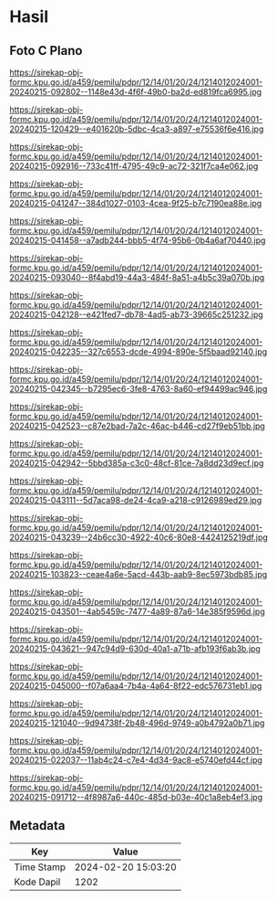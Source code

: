 # Hasil

## Foto C Plano

https://sirekap-obj-formc.kpu.go.id/a459/pemilu/pdpr/12/14/01/20/24/1214012024001-20240215-092802--1148e43d-4f6f-49b0-ba2d-ed819fca6995.jpg

https://sirekap-obj-formc.kpu.go.id/a459/pemilu/pdpr/12/14/01/20/24/1214012024001-20240215-120429--e401620b-5dbc-4ca3-a897-e75536f6e416.jpg

https://sirekap-obj-formc.kpu.go.id/a459/pemilu/pdpr/12/14/01/20/24/1214012024001-20240215-092916--733c41ff-4795-49c9-ac72-321f7ca4e062.jpg

https://sirekap-obj-formc.kpu.go.id/a459/pemilu/pdpr/12/14/01/20/24/1214012024001-20240215-041247--384d1027-0103-4cea-9f25-b7c7190ea88e.jpg

https://sirekap-obj-formc.kpu.go.id/a459/pemilu/pdpr/12/14/01/20/24/1214012024001-20240215-041458--a7adb244-bbb5-4f74-95b6-0b4a6af70440.jpg

https://sirekap-obj-formc.kpu.go.id/a459/pemilu/pdpr/12/14/01/20/24/1214012024001-20240215-093040--8f4abd19-44a3-484f-8a51-a4b5c39a070b.jpg

https://sirekap-obj-formc.kpu.go.id/a459/pemilu/pdpr/12/14/01/20/24/1214012024001-20240215-042128--e421fed7-db78-4ad5-ab73-39665c251232.jpg

https://sirekap-obj-formc.kpu.go.id/a459/pemilu/pdpr/12/14/01/20/24/1214012024001-20240215-042235--327c6553-dcde-4994-890e-5f5baad92140.jpg

https://sirekap-obj-formc.kpu.go.id/a459/pemilu/pdpr/12/14/01/20/24/1214012024001-20240215-042345--b7295ec6-3fe8-4763-8a60-ef94499ac946.jpg

https://sirekap-obj-formc.kpu.go.id/a459/pemilu/pdpr/12/14/01/20/24/1214012024001-20240215-042523--c87e2bad-7a2c-46ac-b446-cd27f9eb51bb.jpg

https://sirekap-obj-formc.kpu.go.id/a459/pemilu/pdpr/12/14/01/20/24/1214012024001-20240215-042942--5bbd385a-c3c0-48cf-81ce-7a8dd23d9ecf.jpg

https://sirekap-obj-formc.kpu.go.id/a459/pemilu/pdpr/12/14/01/20/24/1214012024001-20240215-043111--5d7aca98-de24-4ca9-a218-c9126989ed29.jpg

https://sirekap-obj-formc.kpu.go.id/a459/pemilu/pdpr/12/14/01/20/24/1214012024001-20240215-043239--24b6cc30-4922-40c6-80e8-4424125219df.jpg

https://sirekap-obj-formc.kpu.go.id/a459/pemilu/pdpr/12/14/01/20/24/1214012024001-20240215-103823--ceae4a6e-5acd-443b-aab9-8ec5973bdb85.jpg

https://sirekap-obj-formc.kpu.go.id/a459/pemilu/pdpr/12/14/01/20/24/1214012024001-20240215-043501--4ab5459c-7477-4a89-87a6-14e385f9596d.jpg

https://sirekap-obj-formc.kpu.go.id/a459/pemilu/pdpr/12/14/01/20/24/1214012024001-20240215-043621--947c94d9-630d-40a1-a71b-afb193f6ab3b.jpg

https://sirekap-obj-formc.kpu.go.id/a459/pemilu/pdpr/12/14/01/20/24/1214012024001-20240215-045000--f07a6aa4-7b4a-4a64-8f22-edc576731eb1.jpg

https://sirekap-obj-formc.kpu.go.id/a459/pemilu/pdpr/12/14/01/20/24/1214012024001-20240215-121040--9d94738f-2b48-496d-9749-a0b4792a0b71.jpg

https://sirekap-obj-formc.kpu.go.id/a459/pemilu/pdpr/12/14/01/20/24/1214012024001-20240215-022037--11ab4c24-c7e4-4d34-9ac8-e5740efd44cf.jpg

https://sirekap-obj-formc.kpu.go.id/a459/pemilu/pdpr/12/14/01/20/24/1214012024001-20240215-091712--4f8987a6-440c-485d-b03e-40c1a8eb4ef3.jpg


## Metadata

| Key        | Value               |
| ---------- | ------------------- |
| Time Stamp | 2024-02-20 15:03:20 |
| Kode Dapil | 1202                |



